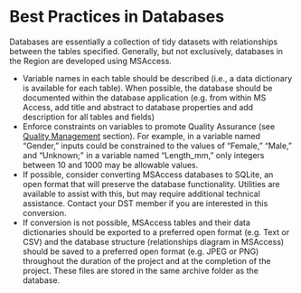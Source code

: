 # Best Practices in Databases

Databases are essentially a collection of tidy datasets with relationships between the tables specified. Generally, but not exclusively, databases in the Region are developed using MSAccess.

- Variable names in each table should be described (i.e., a data dictionary is available for each table). When possible, the database should be documented within the database application (e.g. from within MS Access, add title and abstract to database properties and add description for all tables and fields)
- Enforce constraints on variables to promote Quality Assurance (see [Quality Management](../../../four-fundamental-activities-of-data-management/quality-management.md) section). For example, in a variable named “Gender,” inputs could be constrained to the values of “Female,” “Male,” and “Unknown;"  in a variable named “Length\_mm,” only integers between 10 and 1000 may be allowable values.
- If possible, consider converting MSAccess databases to SQLite, an open format that will preserve the database functionality. Utilities are available to assist with this, but may require additional technical assistance. Contact your DST member if you are interested in this conversion.
- If conversion is not possible, MSAccess tables and their data dictionaries should be exported to a preferred open format (e.g. Text or CSV) and the database structure (relationships diagram in MSAccess) should be saved to a preferred open format (e.g. JPEG or PNG) throughout the duration of the project and at the completion of the project. These files are stored in the same archive folder as the database.
